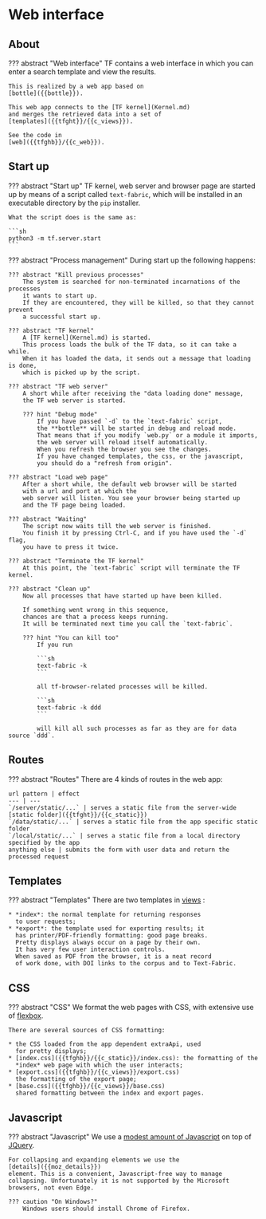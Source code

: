 # Web interface

## About

??? abstract "Web interface"
    TF contains a web interface
    in which you can enter a search template and view the results.

    This is realized by a web app based on 
    [bottle]({{bottle}}).

    This web app connects to the [TF kernel](Kernel.md)
    and merges the retrieved data into a set of 
    [templates]({{tfght}}/{{c_views}}).

    See the code in
    [web]({{tfghb}}/{{c_web}}).

## Start up

??? abstract "Start up"
    TF kernel, web server and browser page are started
    up by means of a script called `text-fabric`, which will be installed in an executable
    directory by the `pip` installer.
    
    What the script does is the same as:
    
    ```sh
    python3 -m tf.server.start
    ```
    
??? abstract "Process management"
    During start up the following happens:
    
    ??? abstract "Kill previous processes"
        The system is searched for non-terminated incarnations of the processes
        it wants to start up.
        If they are encountered, they will be killed, so that they cannot prevent
        a successful start up.
    
    ??? abstract "TF kernel"
        A [TF kernel](Kernel.md) is started.
        This process loads the bulk of the TF data, so it can take a while.
        When it has loaded the data, it sends out a message that loading is done,
        which is picked up by the script.

    ??? abstract "TF web server"
        A short while after receiving the "data loading done" message,
        the TF web server is started.
        
        ??? hint "Debug mode"
            If you have passed `-d` to the `text-fabric` script,
            the **bottle** will be started in debug and reload mode.
            That means that if you modify `web.py` or a module it imports,
            the web server will reload itself automatically.
            When you refresh the browser you see the changes.
            If you have changed templates, the css, or the javascript,
            you should do a "refresh from origin".

    ??? abstract "Load web page"
        After a short while, the default web browser will be started
        with a url and port at which the
        web server will listen. You see your browser being started up
        and the TF page being loaded.

    ??? abstract "Waiting"
        The script now waits till the web server is finished.
        You finish it by pressing Ctrl-C, and if you have used the `-d` flag,
        you have to press it twice.

    ??? abstract "Terminate the TF kernel"
        At this point, the `text-fabric` script will terminate the TF kernel.

    ??? abstract "Clean up"
        Now all processes that have started up have been killed.
        
        If something went wrong in this sequence,
        chances are that a process keeps running.
        It will be terminated next time you call the `text-fabric`.
        
        ??? hint "You can kill too"
            If you run
            
            ```sh
            text-fabric -k
            ``` 
            
            all tf-browser-related processes will be killed.

            ```sh
            text-fabric -k ddd
            ```

            will kill all such processes as far as they are for data source `ddd`.

## Routes

??? abstract "Routes"
    There are 4 kinds of routes in the web app:

    url pattern | effect
    --- | ---
    `/server/static/...` | serves a static file from the server-wide [static folder]({{tfght}}/{{c_static}})
    `/data/static/...` | serves a static file from the app specific static folder
    `/local/static/...` | serves a static file from a local directory specified by the app
    anything else | submits the form with user data and return the processed request

## Templates

??? abstract "Templates"
    There are two templates in
    [views]({{tfght}}/{{c_views}})
    :

    * *index*: the normal template for returning responses
      to user requests;
    * *export*: the template used for exporting results; it
      has printer/PDF-friendly formatting: good page breaks.
      Pretty displays always occur on a page by their own.
      It has very few user interaction controls.
      When saved as PDF from the browser, it is a neat record
      of work done, with DOI links to the corpus and to Text-Fabric.

## CSS

??? abstract "CSS"
    We format the web pages with CSS, with extensive use
    of
    [flexbox]({{cssflex}}).

    There are several sources of CSS formatting:

    * the CSS loaded from the app dependent extraApi, used
      for pretty displays;
    * [index.css]({{tfghb}}/{{c_static}}/index.css): the formatting of the 
      *index* web page with which the user interacts;
    * [export.css]({{tfghb}}/{{c_views}}/export.css)
      the formatting of the export page;
    * [base.css]({{tfghb}}/{{c_views}}/base.css)
      shared formatting between the index and export pages.
    
## Javascript

??? abstract "Javascript"
    We use a
    [modest amount of Javascript]({{tfghb}}/{{c_static}}/tf.js)
    on top of 
    [JQuery](https://api.jquery.com).

    For collapsing and expanding elements we use the
    [details]({{moz_details}})
    element. This is a convenient, Javascript-free way to manage
    collapsing. Unfortunately it is not supported by the Microsoft
    browsers, not even Edge.

    ??? caution "On Windows?"
        Windows users should install Chrome of Firefox.
